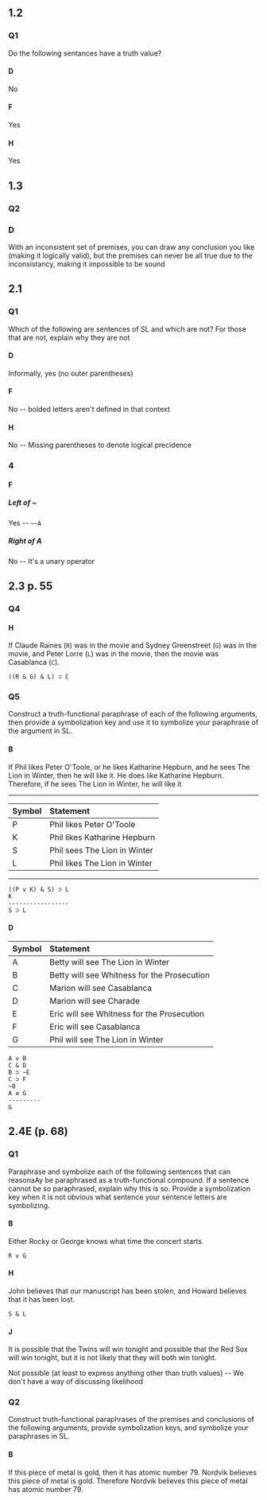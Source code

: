 ## 1.2
### Q1
Do the following sentances have a truth value?

#### D
No

#### F
Yes

#### H
Yes

## 1.3
### Q2
### D
With an inconsistent set of premises, you can draw any conclusion you like (making it logically valid), but the premises can never be all true due to the inconsistancy, making it impossible to be sound

## 2.1
### Q1
Which of the following are sentences of SL and which are not? For those that are not, explain why they are not

#### D
Informally, yes (no outer parentheses)

#### F
No -- bolded letters aren't defined in that context

#### H
No -- Missing parentheses to denote logical precidence

### 4
#### F
##### Left of ~
Yes -- `~~A`

##### Right of A
No -- It's a unary operator

## 2.3 p. 55
### Q4
#### H
If Claude Raines (`R`) was in the movie and Sydney Greenstreet (`G`) was in the movie, and Peter Lorre (`L`) was in the movie, then the movie was Casablanca (`C`).

`((R & G) & L) ⊃ C`
### Q5
Construct a truth-functional paraphrase of each of the following arguments, then provide a symbolization key and use it to symbolize your paraphrase of the argument in SL.
#### B

If Phil likes Peter O'Toole, or he likes Katharine Hepburn, and he sees The Lion in Winter, then he will like it.
He does like Katharine Hepburn.
Therefore, if he sees The Lion in Winter, he will like it

---

| Symbol | Statement                     |
|:-------|:------------------------------|
| P      | Phil likes Peter O'Toole      |
| K      | Phil likes Katharine Hepburn  |
| S      | Phil sees The Lion in Winter  |
| L      | Phil likes The Lion in Winter |

---

```
((P v K) & S) ⊃ L
K
-----------------
S ⊃ L
```
#### D
| Symbol | Statement                                   |
|:-------|:--------------------------------------------|
| A      | Betty will see The Lion in Winter           |
| B      | Betty will see Whitness for the Prosecution |
| C      | Marion will see Casablanca                  |
| D      | Marion will see Charade                     |
| E      | Eric will see Whitness for the Prosecution  |
| F      | Eric will see Casablanca                    |
| G      | Phil will see The Lion in Winter            |

```
A v B
C & D
B ⊃ ~E
C ⊃ F
~B
A ≡ G
---------
G
```

## 2.4E (p. 68)
### Q1
Paraphrase and symbolize each of the following sentences that can reasonaAy be paraphrased as a truth-functional compound. If a sentence cannot be so paraphrased, explain why this is so. Provide a symbolization key when it is not obvious what sentence your sentence letters are symbolizing.
#### B
Either Rocky or George knows what time the concert starts.
```
R v G
```
#### H
John believes that our manuscript has been stolen, and Howard believes that it has been lost.
```
S & L
```

#### J
It is possible that the Twins will win tonight and possible that the Red Sox will win tonight, but it is not likely that they will both win tonight.

Not possible (at least to express anything other than truth values) -- We don't have a way of discussing likelihood

### Q2
Construct truth-functional paraphrases of the premises and conclusions of the following arguments, provide symbolization keys, and symbolize your paraphrases in SL.
#### B
If this piece of metal is gold, then it has atomic number 79. Nordvik believes this piece of metal is gold. Therefore Nordvik believes this piece of metal has atomic number 79.
